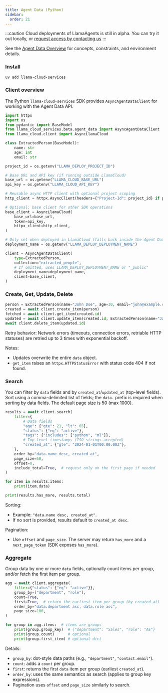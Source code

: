 ```yaml
---
title: Agent Data (Python)
sidebar:
  order: 21
---
```

:::caution
Cloud deployments of LlamaAgents is still in alpha. You can try it out locally, or [request access by contacting us](https://landing.llamaindex.ai/llamaagents?utm_source=docs)
:::

See the [Agent Data Overview](/python/llamaagents/llamactl/agent-data-overview) for concepts, constraints, and environment details.

### Install

```bash
uv add llama-cloud-services
```

### Client overview

The Python `llama-cloud-services` SDK provides `AsyncAgentDataClient` for working with the Agent Data API.

```python
import httpx
import os
from pydantic import BaseModel
from llama_cloud_services.beta.agent_data import AsyncAgentDataClient
from llama_cloud.client import AsyncLlamaCloud

class ExtractedPerson(BaseModel):
    name: str
    age: int
    email: str

project_id = os.getenv("LLAMA_DEPLOY_PROJECT_ID")

# Base URL and API key (if running outside LlamaCloud)
base_url = os.getenv("LLAMA_CLOUD_BASE_URL")
api_key = os.getenv("LLAMA_CLOUD_API_KEY")

# Reusable async HTTP client with optional project scoping
http_client = httpx.AsyncClient(headers={"Project-Id": project_id} if project_id else None)

# Optional: base client for other SDK operations
base_client = AsyncLlamaCloud(
    base_url=base_url,
    token=api_key,
    httpx_client=http_client,
)

# Only set when deployed in LlamaCloud (falls back inside the Agent Data client)
deployment_name = os.getenv("LLAMA_DEPLOY_DEPLOYMENT_NAME")

client = AsyncAgentDataClient(
    type=ExtractedPerson,
    collection="extracted_people",
    # If omitted, uses LLAMA_DEPLOY_DEPLOYMENT_NAME or "_public"
    deployment_name=deployment_name,
    client=base_client,
)
```

### Create, Get, Update, Delete

```python
person = ExtractedPerson(name="John Doe", age=30, email="john@example.com")
created = await client.create_item(person)
fetched = await client.get_item(created.id)
updated = await client.update_item(created.id, ExtractedPerson(name="Jane", age=31, email="jane@example.com"))
await client.delete_item(updated.id)
```

Retry behavior: Network errors (timeouts, connection errors, retriable HTTP statuses) are retried up to 3 times with exponential backoff.

Notes:
- Updates overwrite the entire `data` object.
- `get_item` raises an `httpx.HTTPStatusError` with status code 404 if not found.

### Search

You can filter by `data` fields and by `created_at`/`updated_at` (top-level fields). Sort using a comma-delimited list of fields; the `data.` prefix is required when sorting by data fields. The default page size is 50 (max 1000).

```python
results = await client.search(
    filter={
        # Data fields
        "age": {"gte": 21, "lt": 65},
        "status": {"eq": "active"},
        "tags": {"includes": ["python", "ml"]},
        # Top-level timestamps (ISO strings accepted)
        "created_at": {"gte": "2024-01-01T00:00:00Z"},
    },
    order_by="data.name desc, created_at",
    page_size=50,
    offset=0,
    include_total=True,  # request only on the first page if needed
)

for item in results.items:
    print(item.data)

print(results.has_more, results.total)
```

Sorting:
- Example: `"data.name desc, created_at"`.
- If no sort is provided, results default to `created_at desc`.

Pagination:
- Use `offset` and `page_size`. The server may return `has_more` and a `next_page_token` (SDK exposes `has_more`).

### Aggregate

Group data by one or more `data` fields, optionally count items per group, and/or fetch the first item per group.

```python
agg = await client.aggregate(
    filter={"status": {"eq": "active"}},
    group_by=["department", "role"],
    count=True,
    first=True,  # return the earliest item per group (by created_at)
    order_by="data.department asc, data.role asc",
    page_size=100,
)

for group in agg.items:  # items are groups
    print(group.group_key)  # {"department": "Sales", "role": "AE"}
    print(group.count)      # optional
    print(group.first_item) # optional dict
```

Details:
- `group_by`: dot-style data paths (e.g., `"department"`, `"contact.email"`).
- `count`: adds a `count` per group.
- `first`: returns the first `data` item per group (earliest `created_at`).
- `order_by`: uses the same semantics as search (applies to group key expressions).
- Pagination uses `offset` and `page_size` similarly to search.

